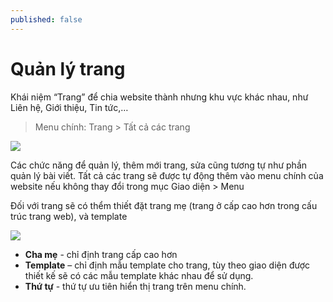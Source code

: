 ```yaml
---
published: false
---
```


# Quản lý trang 

Khái niệm “Trang” để chia website thành nhưng khu vực khác nhau, như Liên hệ, Giới thiệu, Tin tức,…

> Menu chính: Trang > Tất cả các trang

![](http://i429.photobucket.com/albums/qq12/liu_zango_ne/Huong-dan-quan-tri/quan-ly-trang.jpg)

Các chức năng để quản lý, thêm mới trang, sửa cũng tương tự như phần  quản lý bài viết. Tất cả các trang sẽ được tự động thêm vào menu chính của website nếu không thay đổi trong mục Giao diện > Menu

Đối với trang sẽ có thểm thiết đặt trang mẹ (trang ở cấp cao hơn trong cấu trúc trang web), và template

![](http://i429.photobucket.com/albums/qq12/liu_zango_ne/Huong-dan-quan-tri/them-trang.jpg)

- **Cha mẹ** - chỉ định trang cấp cao hơn
- **Template** – chỉ định mẫu template cho trang, tùy theo giao diện được thiết kế sẽ có các mẫu template khác nhau để sử dụng.
- **Thứ tự** - thứ tự ưu tiên hiển thị trang trên menu chính.
